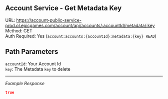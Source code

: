 ## Account Service - Get Metadata Key

URL: https://account-public-service-prod.ol.epicgames.com/account/api/accounts/:accountId/metadata/:key \
Method: GET \
Auth Required: Yes (`account:accounts:{accountId}:metadata:{key} READ`)

## Path Parameters

`accountId`: Your Account Id <br/>
`key`: The Metadata `key` to delete

---

_Example Response_

```json
true
```
